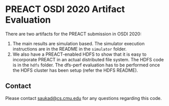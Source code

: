 # PREACT OSDI 2020 Artifact Evaluation
There are two artifacts for the PREACT submission in OSDI 2020:
1. The main results are simulation based. The simulator execution instructions are in the README in the `simulator` folder.
2. We also have a PREACT-enabled HDFS to show that it is easy to incorporate PREACT in an actual distributed file system. The HDFS code is in the `hdfs` folder. The dfs-perf evaluation has to be performed once the HDFS cluster has been setup (refer the HDFS README).

## Contact
Please contact saukad@cs.cmu.edu for any questions regarding this code.
